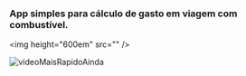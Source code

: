 ### App simples para cálculo de gasto em viagem com combustível. ###

<img height="600em" src="" />


![videoMaisRapidoAinda](https://github.com/DevNicNic/DevNicNic/assets/141369022/2b2aeebd-8ca1-4687-aa27-1ba695ff93c8)






